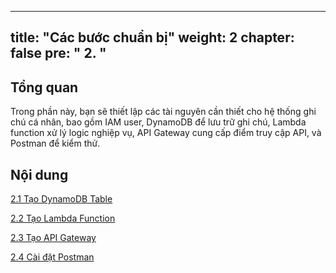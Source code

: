  ---
title: "Các bước chuẩn bị"
weight: 2
chapter: false
pre: " <b> 2. </b> "
---


## Tổng quan
Trong phần này, bạn sẽ thiết lập các tài nguyên cần thiết cho hệ thống ghi chú cá nhân, bao gồm IAM user, DynamoDB để lưu trữ ghi chú, Lambda function xử lý logic nghiệp vụ, API Gateway cung cấp điểm truy cập API, và Postman để kiểm thử.

## Nội dung
[2.1 Tạo DynamoDB Table](2.1-Create-DynamoDB/)

[2.2 Tạo Lambda Function](2.2-TableCreateLambda)

[2.3 Tạo API Gateway](2.3-FunctionCreateAPI)

[2.4 Cài đặt Postman](2.4-GatewayInstallPostman)